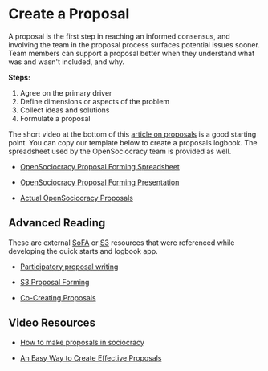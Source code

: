 # Create a Proposal 

A proposal is the first step in reaching an informed consensus, and involving the team in the proposal process surfaces potential issues sooner. Team members can support a proposal better when they understand what was and wasn't included, and why.

**Steps:**

1. Agree on the primary driver
2. Define dimensions or aspects of the problem
3. Collect ideas and solutions
4. Formulate a proposal

The short video at the bottom of this [article on proposals](https://www.sociocracyforall.org/participatory-proposal-writing/) is a good starting point. You can copy our template below to create a proposals logbook. The spreadsheet used by the OpenSociocracy team is provided as well.

* [OpenSociocracy Proposal Forming Spreadsheet](https://docs.google.com/spreadsheets/d/11lheISzs54qfAr7Pf2eDlGoaB4ihfMKTKvQZ9MA03GQ/edit?usp=sharing)
* [OpenSociocracy Proposal Forming Presentation](https://docs.google.com/presentation/d/1aJuqvbY7-PYSIX7KZh7-SiQEulTohWLRoDXuo1RXMYk/edit?usp=sharing)

* [Actual OpenSociocracy Proposals](https://docs.google.com/spreadsheets/d/1LecETe1Sxdg5MwPC20Inuw0y6bTnswvVqhibIz3jZ-I/edit?usp=sharing)

## Advanced Reading

These are external [SoFA](/glossary/#sofa) or [S3](/glossary/#s3) resources that were referenced while developing the quick starts and logbook app.

* [Participatory proposal writing](https://www.sociocracyforall.org/participatory-proposal-writing/)

* [S3 Proposal Forming](https://patterns.sociocracy30.org/proposal-forming.html)

* [Co-Creating Proposals](https://patterns.sociocracy30.org/co-create-proposals.html)


## Video Resources

* [How to make proposals in sociocracy](https://www.sociocracyforall.org/how-to-make-proposals-in-sociocracy/)

* [An Easy Way to Create Effective Proposals](https://www.sociocracyforall.org/an-easy-way-to-create-effective-proposals/)

